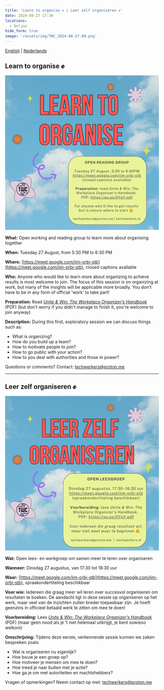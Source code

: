```yaml
---
title: 'Learn to organise ✊ | Leer zelf organiseren ✊'
date: 2024-08-27 17:30
locations:
  - Online
hide_form: true
image: '/assets/img/TWC_2024-08-27-EN.png'
---
```


[English](#learn-to-organise-) | [Nederlands](#leer-zelf-organiseren-)

## Learn to organise ✊

![Flyer for the 'Learn to Organize' event](/assets/img/TWC_2024-08-27-EN.png)

**What:** Open working and reading group to learn more about organising together

**When:** Tuesday 27 August, from 5:30 PM to 6:30 PM

**Where:** [https://meet.google.com/iim-orbi-stb](https://meet.google.com/iim-orbi-stb), closed captions available

**Who:** Anyone who would like to learn more about organizing to achieve results is most welcome to join. The focus of this session is on organizing at work, but many of the insights will be applicable more broadly. You don't have to be in any form of official 'work' to take part!

**Preparation:** Read [_Unite & Win: The Workplace Organizer’s Handbook_](https://qu.ax/OYpY.pdf) (PDF) (but don't worry if you didn't manage to finish it, you're welcome to join anyway)

**Description:** During this first, exploratory session we can discuss things such as:
- What is organizing?
- How do you build up a team?
- How to motivate people to join?
- How to go public with your action?
- How to you deal with authorities and those in power?

Questions or comments? Contact: techwerkers@proton.me 

_____

## Leer zelf organiseren ✊

![Blad voor de 'Leer zelf organiseren'-activiteit](/assets/img/TWC_2024-08-27-NL.png)

**Wat:** Open lees- en werkgroep om samen meer te leren over organiseren

**Wanneer:** Dinsdag 27 augustus, van 17:30 tot 18:30 uur

**Waar:** [https://meet.google.com/iim-orbi-stb](https://meet.google.com/iim-orbi-stb), spraakondertiteling beschikbaar

**Voor wie:** Iedereen die graag meer wil leren over succesvol organiseren om resultaten te boeken. De aandacht ligt in deze sessie op organiseren op het werk, maar veel van de inzichten zullen breder toepasbaar zijn. Je hoeft geenzins in officieel betaald werk te zitten om mee te doen!

**Voorbereiding:** Lees [*Unite & Win: The Workplace Organizer’s Handbook*](https://qu.ax/OYpY.pdf) (PDF) (maar geen nood als je ’t niet helemaal uitkrijgt, je bent sowieso welkom)

**Omschrijving:** Tijdens deze eerste, verkennende sessie kunnen we zaken bespreken zoals:

- Wat is organiseren nu eigenlijk?
- Hoe bouw je een groep op?
- Hoe motiveer je mensen om mee te doen?
- Hoe treed je naar buiten met je actie?
- Hoe ga je om met autoriteiten en machtshebbers?

Vragen of opmerkingen? Neem contact op met: techwerkers@proton.me 
